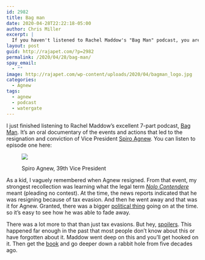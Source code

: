 ```yaml
---
id: 2982
title: Bag man
date: 2020-04-28T22:22:18-05:00
author: Chris Miller
excerpt: |
  If you haven't listened to Rachel Maddow's "Bag Man" podcast, you are missing a great tale of corruption.
layout: post
guid: http://rajapet.com/?p=2982
permalink: /2020/04/28/bag-man/
spay_email:
  - ""
image: http://rajapet.com/wp-content/uploads/2020/04/bagman_logo.jpg
categories:
  - Agnew
tags:
  - agnew
  - podcast
  - watergate
---
```

I just finished listening to Rachel Maddow&#8217;s excellent 7-part podcast, [Bag Man](https://www.nbcnews.com/msnbc/maddow-bag-man-podcast/bag-man-binge-page-n943321). It&#8217;s an oral documentary of the events and actions that led to the resignation and conviction of Vice President [Spiro Agnew](https://en.wikipedia.org/wiki/Spiro_Agnew). You can listen to episode one here:

<figure class="wp-block-image">

![](https://upload.wikimedia.org/wikipedia/commons/f/f3/39_Spiro_Agnew_3x4.jpg) <figcaption>Spiro Agnew, 39th Vice President</figcaption></figure> 

As a kid, I vaguely remembered when Agnew resigned. From that event, my strongest recollection was learning what the legal term _[Nolo Contendere](https://www.law.cornell.edu/rules/frcrmp/rule_11)_ meant (pleading no contest). At the time, the news reports indicated that he was resigning because of tax evasion. And then he went away and that was it for Agnew. Granted, there was a bigger [political thing](https://www.washingtonpost.com/watergate/) going on at the time. so it&#8217;s easy to see how he was able to fade away.

There was a lot more to that than just tax evasions. But hey, [spoilers](https://www.youtube.com/watch?v=vQTp8Ozj1JQ). This happened far enough in the past that most people don&#8217;t know about this or have forgotten about it. Maddow went deep on this and you&#8217;ll get hooked on it. Then get the [book](https://www.penguinrandomhouse.com/books/622176/bag-man-by-rachel-maddow-and-michael-yarvitz/) and go deeper down a rabbit hole from five decades ago.